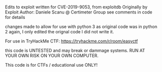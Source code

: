 Edits to exploit written for CVE-2019-9053, from exploitdb
Originally by Exploit Author: Daniele Scanu @ Certimeter Group
see comments in code for details

changes made to allow for use with python 3 as original code was in python 2
again, I only edited the orignal code I did not write it. 

For use in TryHackMe CTF: https://tryhackme.com/r/room/easyctf

this code is UNTESTED and may break or dammage systems.
RUN AT YOUR OWN RISK ON YOUR OWN COMPUTER. 

This code is for CTFs / educational use ONLY!

